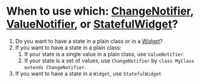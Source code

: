 # When to use which: [ChangeNotifier](https://api.flutter.dev/flutter/foundation/ChangeNotifier-class.html), [ValueNotifier](https://api.flutter.dev/flutter/foundation/ValueNotifier-class.html), or [StatefulWidget](https://api.flutter.dev/flutter/widgets/StatefulWidget-class.html)?
1. Do you want to have a state in a plain class or in a [Widget](https://api.flutter.dev/flutter/widgets/Widget-class.html)?
2. If you want to have a state in a plain class:
    1. If your state is a single value in a plain class, use `ValueNotifier`.
    2. If your state is a set of values, use `ChangeNotifier` by `class MyClass extends ChangeNotifier`.
3. If you want to have a state in a `Widget`, use `StatefulWidget`
